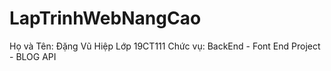 # LapTrinhWebNangCao
Họ và Tên: Đặng Vũ Hiệp
Lớp 19CT111
Chức vụ: BackEnd - Font End
Project - BLOG API
